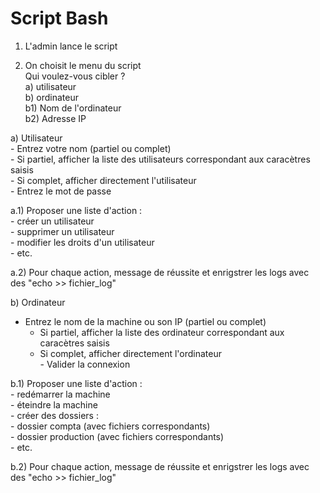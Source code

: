 # Script Bash<br>

1) L'admin lance le script<br>

2) On choisit le menu du script<br>
     Qui voulez-vous cibler ?<br>
       a) utilisateur<br>
       b) ordinateur<br>
             b1) Nom de l'ordinateur<br>
             b2) Adresse IP<br>

a) Utilisateur<br>
    - Entrez votre nom (partiel ou complet)<br>
        - Si partiel, afficher la liste des utilisateurs correspondant aux caracètres saisis<br>
        - Si complet, afficher directement l'utilisateur<br>
    - Entrez le mot de passe<br>

a.1) Proposer une liste d'action :<br>
    - créer un utilisateur<br>
    - supprimer un utilisateur<br>
    - modifier les droits d'un utilisateur<br>
    - etc.<br>

a.2) Pour chaque action, message de réussite et enrigstrer les logs avec des "echo >> fichier_log"<br>

b) Ordinateur<br>
   - Entrez le nom de la machine ou son IP (partiel ou complet)<br>
        - Si partiel, afficher la liste des ordinateur correspondant aux caracètres saisis<br>
        - Si complet, afficher directement l'ordinateur<br>
    - Valider la connexion<br>

b.1) Proposer une liste d'action :<br>
     - redémarrer la machine<br>
     - éteindre la machine<br>
     - créer des dossiers :<br>
          - dossier compta (avec fichiers correspondants)<br>
          - dossier production (avec fichiers correspondants)<br>
     - etc.<br>

b.2) Pour chaque action, message de réussite et enrigstrer les logs avec des "echo >> fichier_log"<br>

